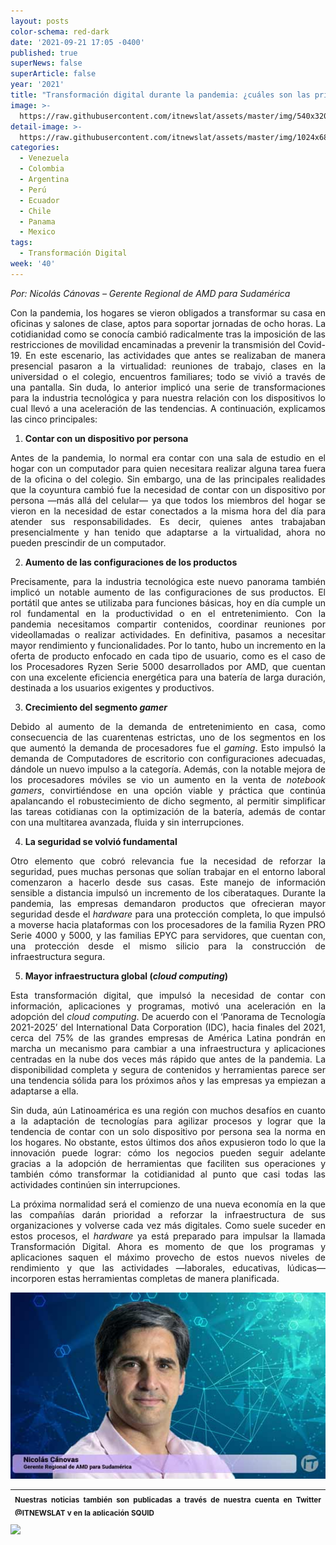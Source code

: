 ```yaml
---
layout: posts
color-schema: red-dark
date: '2021-09-21 17:05 -0400'
published: true
superNews: false
superArticle: false
year: '2021'
title: "Transformación digital durante la pandemia: ¿cuáles son las principales tendencias?\_"
image: >-
  https://raw.githubusercontent.com/itnewslat/assets/master/img/540x320/Nicolas-Canovas-p.jpg
detail-image: >-
  https://raw.githubusercontent.com/itnewslat/assets/master/img/1024x680/Nicolas-Canovas-g.jpg
categories:
  - Venezuela
  - Colombia
  - Argentina
  - Perú
  - Ecuador
  - Chile
  - Panama
  - Mexico
tags:
  - Transformación Digital
week: '40'
---
```

<p style="text-align: justify;"><em>Por: Nicolás Cánovas – Gerente Regional de AMD para Sudamérica</em></p>
<p style="text-align: justify;">Con la pandemia, los hogares se vieron obligados a transformar su casa en oficinas y salones de clase, aptos para soportar jornadas de ocho horas. La cotidianidad como se conocía cambió radicalmente tras la imposición de las restricciones de movilidad encaminadas a prevenir la transmisión del Covid-19. En este escenario, las actividades que antes se realizaban de manera presencial pasaron a la virtualidad: reuniones de trabajo, clases en la universidad o el colegio, encuentros familiares; todo se vivió a través de una pantalla. Sin duda, lo anterior implicó una serie de transformaciones para la industria tecnológica y para nuestra relación con los dispositivos lo cual llevó a una aceleración de las tendencias. A continuación, explicamos las cinco principales:</p>

<ol style="text-align: justify;">
	<li><strong>Contar con un dispositivo por persona</strong></li>
</ol>
<p style="text-align: justify;">Antes de la pandemia, lo normal era contar con una sala de estudio en el hogar con un computador para quien necesitara realizar alguna tarea fuera de la oficina o del colegio. Sin embargo, una de las principales realidades que la coyuntura cambió fue la necesidad de contar con un dispositivo por persona —más allá del celular— ya que todos los miembros del hogar se vieron en la necesidad de estar conectados a la misma hora del día para atender sus responsabilidades. Es decir, quienes antes trabajaban presencialmente y han tenido que adaptarse a la virtualidad, ahora no pueden prescindir de un computador.</p>

<ol style="text-align: justify;" start="2">
	<li><strong>Aumento de las configuraciones de los productos</strong></li>
</ol>
<p style="text-align: justify;">Precisamente, para la industria tecnológica este nuevo panorama también implicó un notable aumento de las configuraciones de sus productos. El portátil que antes se utilizaba para funciones básicas, hoy en día cumple un rol fundamental en la productividad o en el entretenimiento. Con la pandemia necesitamos compartir contenidos, coordinar reuniones por videollamadas o realizar actividades. En definitiva, pasamos a necesitar mayor rendimiento y funcionalidades. Por lo tanto, hubo un incremento en la oferta de producto enfocado en cada tipo de usuario, como es el caso de los Procesadores Ryzen Serie 5000 desarrollados por AMD, que cuentan con una excelente eficiencia energética para una batería de larga duración, destinada a los usuarios exigentes y productivos.</p>

<ol style="text-align: justify;" start="3">
	<li><strong>Crecimiento del segmento <em>gamer</em></strong></li>
</ol>
<p style="text-align: justify;">Debido al aumento de la demanda de entretenimiento en casa, como consecuencia de las cuarentenas estrictas, uno de los segmentos en los que aumentó la demanda de procesadores fue el <em>gaming</em>. Esto impulsó la demanda de Computadores de escritorio con configuraciones adecuadas, dándole un nuevo impulso a la categoría. Además, con la notable mejora de los procesadores móviles se vio un aumento en la venta de <em>notebook</em> <em>gamers</em>, convirtiéndose en una opción viable y práctica que continúa apalancando el robustecimiento de dicho segmento, al permitir simplificar las tareas cotidianas con la optimización de la batería, además de contar con una multitarea avanzada, fluida y sin interrupciones.</p>

<ol style="text-align: justify;" start="4">
	<li><strong>La seguridad se volvió fundamental</strong></li>
</ol>
<p style="text-align: justify;">Otro elemento que cobró relevancia fue la necesidad de reforzar la seguridad, pues muchas personas que solían trabajar en el entorno laboral comenzaron a hacerlo desde sus casas. Este manejo de información sensible a distancia impulsó un incremento de los ciberataques. Durante la pandemia, las empresas demandaron productos que ofrecieran mayor seguridad desde el <em>hardware </em>para una protección completa, lo que impulsó a moverse hacia plataformas con los procesadores de la familia Ryzen PRO Serie 4000 y 5000, y las familias EPYC para servidores, que cuentan con, una protección desde el mismo silicio para la construcción de infraestructura segura.</p>

<ol style="text-align: justify;" start="5">
	<li><strong>Mayor infraestructura global (<em>cloud computing</em>)</strong></li>
</ol>
<p style="text-align: justify;">Esta transformación digital, que impulsó la necesidad de contar con información, aplicaciones y programas, motivó una aceleración en la adopción del <em>cloud computing</em>. De acuerdo con el ‘Panorama de Tecnología 2021-2025’ del International Data Corporation (IDC), hacia finales del 2021, cerca del 75% de las grandes empresas de América Latina pondrán en marcha un mecanismo para cambiar a una infraestructura y aplicaciones centradas en la nube dos veces más rápido que antes de la pandemia. La disponibilidad completa y segura de contenidos y herramientas parece ser una tendencia sólida para los próximos años y las empresas ya empiezan a adaptarse a ella.</p>
<p style="text-align: justify;">Sin duda, aún Latinoamérica es una región con muchos desafíos en cuanto a la adaptación de tecnologías para agilizar procesos y lograr que la tendencia de contar con un solo dispositivo por persona sea la norma en los hogares. No obstante, estos últimos dos años expusieron todo lo que la innovación puede lograr: cómo los negocios pueden seguir adelante gracias a la adopción de herramientas que faciliten sus operaciones y también cómo transformar la cotidianidad al punto que casi todas las actividades continúen sin interrupciones.</p>
<p style="text-align: justify;">La próxima normalidad será el comienzo de una nueva economía en la que las compañías darán prioridad a reforzar la infraestructura de sus organizaciones y volverse cada vez más digitales. Como suele suceder en estos procesos, el <em>hardware </em>ya está preparado para impulsar la llamada Transformación Digital. Ahora es momento de que los programas y aplicaciones saquen el máximo provecho de estos nuevos niveles de rendimiento y que las actividades —laborales, educativas, lúdicas— incorporen estas herramientas completas de manera planificada.</p>

![](https://raw.githubusercontent.com/itnewslat/assets/master/img/540x320/Nicolas-Canovas-p.jpg)

<table style="height: 42px;" width="569">
<tbody>
<tr>
<td style="text-align: justify;"><sub><strong>Nuestras noticias también son publicadas a través de nuestra cuenta en Twitter <a href="https://twitter.com/itnewslat?lang=es">@ITNEWSLAT</a> y en la aplicación <a href="https://squidapp.co/en/">SQUID</a></strong></sub></td>
</tr>
</tbody>
</table>

<img src="https://tracker.metricool.com/c3po.jpg?hash=56f88a41e39ab42c063cc51676587a04"/>

